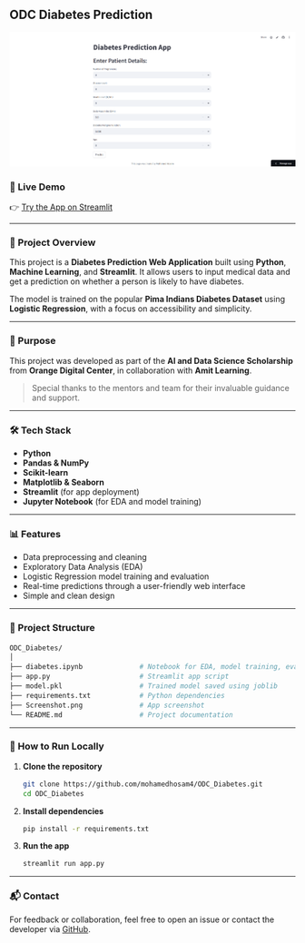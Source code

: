 
## ODC Diabetes Prediction

[![App Screenshot](https://github.com/mohamedhosam4/ODC_Diabetes/blob/main/Screenshot%202025-05-06%20014905.png)](https://odcdiabetes.streamlit.app/)

### 🔗 Live Demo
👉 [Try the App on Streamlit](https://odcdiabetes.streamlit.app/)

---

### 🧠 Project Overview

This project is a **Diabetes Prediction Web Application** built using **Python**, **Machine Learning**, and **Streamlit**. It allows users to input medical data and get a prediction on whether a person is likely to have diabetes.

The model is trained on the popular **Pima Indians Diabetes Dataset** using **Logistic Regression**, with a focus on accessibility and simplicity.

---

### 🎯 Purpose

This project was developed as part of the **AI and Data Science Scholarship** from **Orange Digital Center**, in collaboration with **Amit Learning**.

> Special thanks to the mentors and team for their invaluable guidance and support.

---

### 🛠️ Tech Stack

- **Python**
- **Pandas & NumPy**
- **Scikit-learn**
- **Matplotlib & Seaborn**
- **Streamlit** (for app deployment)
- **Jupyter Notebook** (for EDA and model training)

---

### 📊 Features

- Data preprocessing and cleaning
- Exploratory Data Analysis (EDA)
- Logistic Regression model training and evaluation
- Real-time predictions through a user-friendly web interface
- Simple and clean design

---

### 📁 Project Structure

```bash
ODC_Diabetes/
│
├── diabetes.ipynb              # Notebook for EDA, model training, evaluation
├── app.py                      # Streamlit app script
├── model.pkl                   # Trained model saved using joblib
├── requirements.txt            # Python dependencies
├── Screenshot.png              # App screenshot
└── README.md                   # Project documentation
```

---

### 🚀 How to Run Locally

1. **Clone the repository**
   ```bash
   git clone https://github.com/mohamedhosam4/ODC_Diabetes.git
   cd ODC_Diabetes
   ```

2. **Install dependencies**
   ```bash
   pip install -r requirements.txt
   ```

3. **Run the app**
   ```bash
   streamlit run app.py
   ```

---

### 📬 Contact

For feedback or collaboration, feel free to open an issue or contact the developer via [GitHub](https://github.com/mohamedhosam4).
